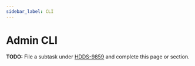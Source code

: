 ```yaml
---
sidebar_label: CLI
---
```


# Admin CLI

**TODO:** File a subtask under [HDDS-9859](https://issues.apache.org/jira/browse/HDDS-9859) and complete this page or section.
